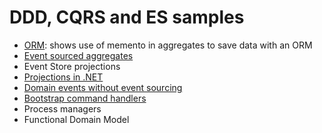 # DDD, CQRS and ES samples

- [ORM](/OrmAggregates): shows use of memento in aggregates to save data with an ORM
- [Event sourced aggregates](/EventSourcedAggregates)
- Event Store projections
- [Projections in .NET](/Projections)
- [Domain events without event sourcing](/DomainEvents)
- [Bootstrap command handlers](/CommandHandlers)
- Process managers
- Functional Domain Model